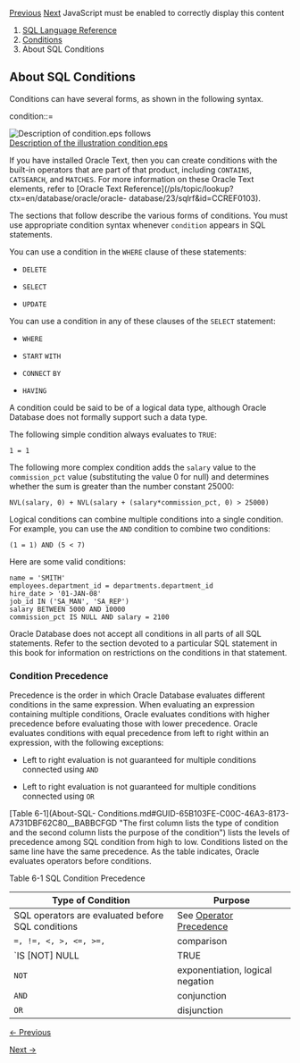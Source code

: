 [Previous](Conditions.md) [Next](Comparison-Conditions.md) JavaScript must
be enabled to correctly display this content

  1. [SQL Language Reference ](index.md)
  2. [ Conditions](Conditions.md)
  3. About SQL Conditions

## About SQL Conditions

Conditions can have several forms, as shown in the following syntax.

condition::=

![Description of condition.eps
follows](https://docs.oracle.com/en/database/oracle/oracle-database/23/sqlrf/img/condition.gif)  
[Description of the illustration condition.eps](img_text/condition.md)

If you have installed Oracle Text, then you can create conditions with the
built-in operators that are part of that product, including `CONTAINS`,
`CATSEARCH`, and `MATCHES`. For more information on these Oracle Text
elements, refer to [Oracle Text
Reference](/pls/topic/lookup?ctx=en/database/oracle/oracle-
database/23/sqlrf&id=CCREF0103).

The sections that follow describe the various forms of conditions. You must
use appropriate condition syntax whenever `condition` appears in SQL
statements.

You can use a condition in the `WHERE` clause of these statements:

  * `DELETE`

  * `SELECT`

  * `UPDATE`

You can use a condition in any of these clauses of the `SELECT` statement:

  * `WHERE`

  * `START` `WITH`

  * `CONNECT` `BY`

  * `HAVING`

A condition could be said to be of a logical data type, although Oracle
Database does not formally support such a data type.

The following simple condition always evaluates to `TRUE`:

    
    
    1 = 1 
    

The following more complex condition adds the `salary` value to the
`commission_pct` value (substituting the value 0 for null) and determines
whether the sum is greater than the number constant 25000:

    
    
    NVL(salary, 0) + NVL(salary + (salary*commission_pct, 0) > 25000)
    

Logical conditions can combine multiple conditions into a single condition.
For example, you can use the `AND` condition to combine two conditions:

    
    
    (1 = 1) AND (5 < 7) 
    

Here are some valid conditions:

    
    
    name = 'SMITH' 
    employees.department_id = departments.department_id 
    hire_date > '01-JAN-08' 
    job_id IN ('SA_MAN', 'SA_REP') 
    salary BETWEEN 5000 AND 10000
    commission_pct IS NULL AND salary = 2100

Oracle Database does not accept all conditions in all parts of all SQL
statements. Refer to the section devoted to a particular SQL statement in this
book for information on restrictions on the conditions in that statement.

### Condition Precedence

Precedence is the order in which Oracle Database evaluates different
conditions in the same expression. When evaluating an expression containing
multiple conditions, Oracle evaluates conditions with higher precedence before
evaluating those with lower precedence. Oracle evaluates conditions with equal
precedence from left to right within an expression, with the following
exceptions:

  * Left to right evaluation is not guaranteed for multiple conditions connected using `AND`

  * Left to right evaluation is not guaranteed for multiple conditions connected using `OR`

[Table 6-1](About-SQL-
Conditions.md#GUID-65B103FE-C00C-46A3-8173-A731DBF62C80__BABBCFGD "The first
column lists the type of condition and the second column lists the purpose of
the condition") lists the levels of precedence among SQL condition from high
to low. Conditions listed on the same line have the same precedence. As the
table indicates, Oracle evaluates operators before conditions.

Table 6-1 SQL Condition Precedence

Type of Condition | Purpose  
---|---  
SQL operators are evaluated before SQL conditions |  See [Operator Precedence](About-SQL-Operators.md#GUID-FEF44762-F45C-41D9-B380-F6A61AD25338)  
`=, !=, <, >, <=, >=, ` |  comparison  
`IS [NOT] NULL| TRUE|FALSE` , `LIKE`, `[NOT] BETWEEN`,` [NOT] IN`, `EXISTS`, `IS OF` `type` |  comparison  
`NOT` |  exponentiation, logical negation  
`AND` |  conjunction  
`OR` |  disjunction


[← Previous](About-SQL-Conditions.md)

[Next →](Comparison-Conditions.md)
